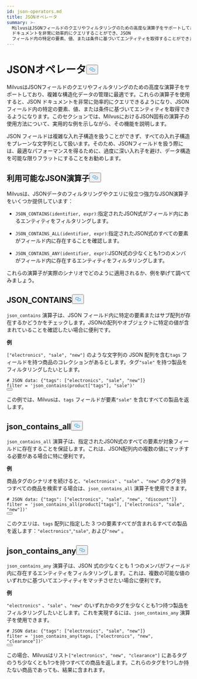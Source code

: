 ```yaml
---
id: json-operators.md
title: JSONオペレータ
summary: >-
  MilvusはJSONフィールドのクエリやフィルタリングのための高度な演算子をサポートしており、複雑な構造化データの管理に最適です。これらの演算子を使用すると、JSON
  ドキュメントを非常に効率的にクエリすることができ、JSON
  フィールド内の特定の要素、値、または条件に基づいてエンティティを取得することができます。このセクションでは、MilvusにおけるJSON固有の演算子の使用方法について、実用的な例を示しながら、その機能を説明します。
---
```

<h1 id="JSON-Operators" class="common-anchor-header">JSONオペレータ<button data-href="#JSON-Operators" class="anchor-icon" translate="no">
      <svg translate="no"
        aria-hidden="true"
        focusable="false"
        height="20"
        version="1.1"
        viewBox="0 0 16 16"
        width="16"
      >
        <path
          fill="#0092E4"
          fill-rule="evenodd"
          d="M4 9h1v1H4c-1.5 0-3-1.69-3-3.5S2.55 3 4 3h4c1.45 0 3 1.69 3 3.5 0 1.41-.91 2.72-2 3.25V8.59c.58-.45 1-1.27 1-2.09C10 5.22 8.98 4 8 4H4c-.98 0-2 1.22-2 2.5S3 9 4 9zm9-3h-1v1h1c1 0 2 1.22 2 2.5S13.98 12 13 12H9c-.98 0-2-1.22-2-2.5 0-.83.42-1.64 1-2.09V6.25c-1.09.53-2 1.84-2 3.25C6 11.31 7.55 13 9 13h4c1.45 0 3-1.69 3-3.5S14.5 6 13 6z"
        ></path>
      </svg>
    </button></h1><p>MilvusはJSONフィールドのクエリやフィルタリングのための高度な演算子をサポートしており、複雑な構造化データの管理に最適です。これらの演算子を使用すると、JSON ドキュメントを非常に効率的にクエリできるようになり、JSON フィールド内の特定の要素、値、または条件に基づいてエンティティを取得できるようになります。このセクションでは、MilvusにおけるJSON固有の演算子の使用方法について、実用的な例を示しながら、その機能を説明します。</p>
<div class="alert note">
<p>JSON フィールドは複雑な入れ子構造を扱うことができず、すべての入れ子構造をプレーンな文字列として扱います。そのため、JSONフィールドを扱う際には、最適なパフォーマンスを得るために、過度に深い入れ子を避け、データ構造を可能な限りフラットにすることをお勧めします。</p>
</div>
<h2 id="Available-JSON-Operators" class="common-anchor-header">利用可能なJSON演算子<button data-href="#Available-JSON-Operators" class="anchor-icon" translate="no">
      <svg translate="no"
        aria-hidden="true"
        focusable="false"
        height="20"
        version="1.1"
        viewBox="0 0 16 16"
        width="16"
      >
        <path
          fill="#0092E4"
          fill-rule="evenodd"
          d="M4 9h1v1H4c-1.5 0-3-1.69-3-3.5S2.55 3 4 3h4c1.45 0 3 1.69 3 3.5 0 1.41-.91 2.72-2 3.25V8.59c.58-.45 1-1.27 1-2.09C10 5.22 8.98 4 8 4H4c-.98 0-2 1.22-2 2.5S3 9 4 9zm9-3h-1v1h1c1 0 2 1.22 2 2.5S13.98 12 13 12H9c-.98 0-2-1.22-2-2.5 0-.83.42-1.64 1-2.09V6.25c-1.09.53-2 1.84-2 3.25C6 11.31 7.55 13 9 13h4c1.45 0 3-1.69 3-3.5S14.5 6 13 6z"
        ></path>
      </svg>
    </button></h2><p>Milvusは、JSONデータのフィルタリングやクエリに役立つ強力なJSON演算子をいくつか提供しています：</p>
<ul>
<li><p><code translate="no">JSON_CONTAINS(identifier, expr)</code>:指定されたJSON式がフィールド内にあるエンティティをフィルタリングします。</p></li>
<li><p><code translate="no">JSON_CONTAINS_ALL(identifier, expr)</code>:指定されたJSON式のすべての要素がフィールド内に存在することを確認します。</p></li>
<li><p><code translate="no">JSON_CONTAINS_ANY(identifier, expr)</code>:JSON式の少なくとも1つのメンバがフィールド内に存在するエンティティをフィルタリングします。</p></li>
</ul>
<p>これらの演算子が実際のシナリオでどのように適用されるか、例を挙げて調べてみましょう。</p>
<h2 id="JSONCONTAINS" class="common-anchor-header">JSON_CONTAINS<button data-href="#JSONCONTAINS" class="anchor-icon" translate="no">
      <svg translate="no"
        aria-hidden="true"
        focusable="false"
        height="20"
        version="1.1"
        viewBox="0 0 16 16"
        width="16"
      >
        <path
          fill="#0092E4"
          fill-rule="evenodd"
          d="M4 9h1v1H4c-1.5 0-3-1.69-3-3.5S2.55 3 4 3h4c1.45 0 3 1.69 3 3.5 0 1.41-.91 2.72-2 3.25V8.59c.58-.45 1-1.27 1-2.09C10 5.22 8.98 4 8 4H4c-.98 0-2 1.22-2 2.5S3 9 4 9zm9-3h-1v1h1c1 0 2 1.22 2 2.5S13.98 12 13 12H9c-.98 0-2-1.22-2-2.5 0-.83.42-1.64 1-2.09V6.25c-1.09.53-2 1.84-2 3.25C6 11.31 7.55 13 9 13h4c1.45 0 3-1.69 3-3.5S14.5 6 13 6z"
        ></path>
      </svg>
    </button></h2><p><code translate="no">json_contains</code> 演算子は、JSON フィールド内に特定の要素またはサブ配列が存在するかどうかをチェックします。JSONの配列やオブジェクトに特定の値が含まれていることを確認したい場合に便利です。</p>
<p><strong>例</strong></p>
<p><code translate="no">[&quot;electronics&quot;, &quot;sale&quot;, &quot;new&quot;]</code> のような文字列の JSON 配列を含む<code translate="no">tags</code> フィールドを持つ商品のコレクションがあるとします。タグ<code translate="no">&quot;sale&quot;</code> を持つ製品をフィルタリングしたいとします。</p>
<pre><code translate="no" class="language-python"><span class="hljs-comment"># JSON data: {&quot;tags&quot;: [&quot;electronics&quot;, &quot;sale&quot;, &quot;new&quot;]}</span>
<span class="hljs-built_in">filter</span> = <span class="hljs-string">&#x27;json_contains(product[&quot;tags&quot;], &quot;sale&quot;)&#x27;</span>
<button class="copy-code-btn"></button></code></pre>
<p>この例では、Milvusは、<code translate="no">tags</code> フィールドが要素<code translate="no">&quot;sale&quot;</code> を含むすべての製品を返します。</p>
<h2 id="JSONCONTAINSALL" class="common-anchor-header">json_contains_all<button data-href="#JSONCONTAINSALL" class="anchor-icon" translate="no">
      <svg translate="no"
        aria-hidden="true"
        focusable="false"
        height="20"
        version="1.1"
        viewBox="0 0 16 16"
        width="16"
      >
        <path
          fill="#0092E4"
          fill-rule="evenodd"
          d="M4 9h1v1H4c-1.5 0-3-1.69-3-3.5S2.55 3 4 3h4c1.45 0 3 1.69 3 3.5 0 1.41-.91 2.72-2 3.25V8.59c.58-.45 1-1.27 1-2.09C10 5.22 8.98 4 8 4H4c-.98 0-2 1.22-2 2.5S3 9 4 9zm9-3h-1v1h1c1 0 2 1.22 2 2.5S13.98 12 13 12H9c-.98 0-2-1.22-2-2.5 0-.83.42-1.64 1-2.09V6.25c-1.09.53-2 1.84-2 3.25C6 11.31 7.55 13 9 13h4c1.45 0 3-1.69 3-3.5S14.5 6 13 6z"
        ></path>
      </svg>
    </button></h2><p><code translate="no">json_contains_all</code> 演算子は、指定されたJSON式のすべての要素が対象フィールドに存在することを保証します。これは、JSON配列内の複数の値にマッチする必要がある場合に特に便利です。</p>
<p><strong>例</strong></p>
<p>商品タグのシナリオを続けると、<code translate="no">&quot;electronics&quot;</code> 、<code translate="no">&quot;sale&quot;</code> 、<code translate="no">&quot;new&quot;</code> のタグを持つすべての商品を検索する場合は、<code translate="no">json_contains_all</code> 演算子を使用できます。</p>
<pre><code translate="no" class="language-python"><span class="hljs-comment"># JSON data: {&quot;tags&quot;: [&quot;electronics&quot;, &quot;sale&quot;, &quot;new&quot;, &quot;discount&quot;]}</span>
<span class="hljs-built_in">filter</span> = <span class="hljs-string">&#x27;json_contains_all(product[&quot;tags&quot;], [&quot;electronics&quot;, &quot;sale&quot;, &quot;new&quot;])&#x27;</span>
<button class="copy-code-btn"></button></code></pre>
<p>このクエリは、<code translate="no">tags</code> 配列に指定した 3 つの要素すべてが含まれるすべての製品を返します：<code translate="no">&quot;electronics&quot;</code>,<code translate="no">&quot;sale&quot;</code>, および<code translate="no">&quot;new&quot;</code> 。</p>
<h2 id="JSONCONTAINSANY" class="common-anchor-header">json_contains_any<button data-href="#JSONCONTAINSANY" class="anchor-icon" translate="no">
      <svg translate="no"
        aria-hidden="true"
        focusable="false"
        height="20"
        version="1.1"
        viewBox="0 0 16 16"
        width="16"
      >
        <path
          fill="#0092E4"
          fill-rule="evenodd"
          d="M4 9h1v1H4c-1.5 0-3-1.69-3-3.5S2.55 3 4 3h4c1.45 0 3 1.69 3 3.5 0 1.41-.91 2.72-2 3.25V8.59c.58-.45 1-1.27 1-2.09C10 5.22 8.98 4 8 4H4c-.98 0-2 1.22-2 2.5S3 9 4 9zm9-3h-1v1h1c1 0 2 1.22 2 2.5S13.98 12 13 12H9c-.98 0-2-1.22-2-2.5 0-.83.42-1.64 1-2.09V6.25c-1.09.53-2 1.84-2 3.25C6 11.31 7.55 13 9 13h4c1.45 0 3-1.69 3-3.5S14.5 6 13 6z"
        ></path>
      </svg>
    </button></h2><p><code translate="no">json_contains_any</code> 演算子は、JSON 式の少なくとも 1 つのメンバがフィールド内に存在するエンティティをフィルタリングします。これは、複数の可能な値のいずれかに基づいてエンティティをマッチさせたい場合に便利です。</p>
<p><strong>例</strong></p>
<p><code translate="no">&quot;electronics&quot;</code> 、<code translate="no">&quot;sale&quot;</code> 、<code translate="no">&quot;new&quot;</code> のいずれかのタグを少なくとも1つ持つ製品をフィルタリングしたいとします。これを実現するには、<code translate="no">json_contains_any</code> 演算子を使用できます。</p>
<pre><code translate="no" class="language-python"><span class="hljs-comment"># JSON data: {&quot;tags&quot;: [&quot;electronics&quot;, &quot;sale&quot;, &quot;new&quot;]}</span>
<span class="hljs-built_in">filter</span> = <span class="hljs-string">&#x27;json_contains_any(tags, [&quot;electronics&quot;, &quot;new&quot;, &quot;clearance&quot;])&#x27;</span>
<button class="copy-code-btn"></button></code></pre>
<p>この場合、Milvusはリスト<code translate="no">[&quot;electronics&quot;, &quot;new&quot;, &quot;clearance&quot;]</code> にあるタグのうち少なくとも1つを持つすべての商品を返します。これらのタグを1つしか持たない商品であっても、結果に含まれます。</p>
